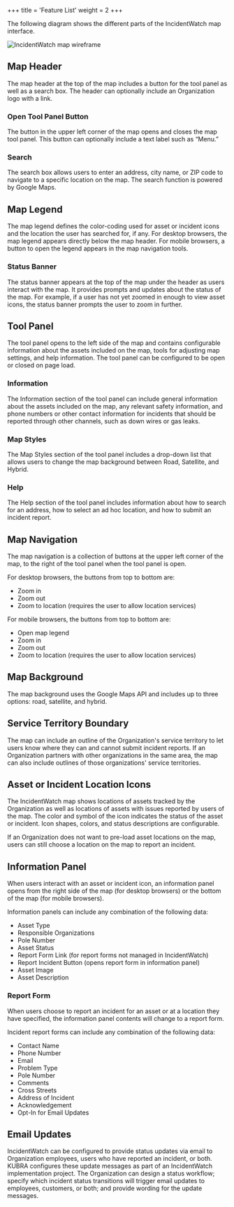 +++
title = 'Feature List'
weight = 2
+++

The following diagram shows the different parts of the IncidentWatch map interface.

![IncidentWatch map wireframe](/images/incidentwatch_map_wireframe.jpg)

## Map Header

The map header at the top of the map includes a button for the tool panel as well as a search box. The header can optionally include an Organization logo with a link.

### Open Tool Panel Button

The button in the upper left corner of the map opens and closes the map tool panel. This button can optionally include a text label such as “Menu.”

### Search

The search box allows users to enter an address, city name, or ZIP code to navigate to a specific location on the map. The search function is powered by Google Maps.

## Map Legend

The map legend defines the color-coding used for asset or incident icons and the location the user has searched for, if any. For desktop browsers, the map legend appears directly below the map header. For mobile browsers, a button to open the legend appears in the map navigation tools.

### Status Banner

The status banner appears at the top of the map under the header as users interact with the map. It provides prompts and updates about the status of the map. For example, if a user has not yet zoomed in enough to view asset icons, the status banner prompts the user to zoom in further.

## Tool Panel

The tool panel opens to the left side of the map and contains configurable information about the assets included on the map, tools for adjusting map settings, and help information. The tool panel can be configured to be open or closed on page load.

### Information

The Information section of the tool panel can include general information about the assets included on the map, any relevant safety information, and phone numbers or other contact information for incidents that should be reported through other channels, such as down wires or gas leaks.

### Map Styles

The Map Styles section of the tool panel includes a drop-down list that allows users to change the map background between Road, Satellite, and Hybrid.

### Help

The Help section of the tool panel includes information about how to search for an address, how to select an ad hoc location, and how to submit an incident report.

## Map Navigation

The map navigation is a collection of buttons at the upper left corner of the map, to the right of the tool panel when the tool panel is open.

For desktop browsers, the buttons from top to bottom are:

+ Zoom in
+ Zoom out
+ Zoom to location (requires the user to allow location services)

For mobile browsers, the buttons from top to bottom are:

+ Open map legend
+ Zoom in
+ Zoom out
+ Zoom to location (requires the user to allow location services)

## Map Background

The map background uses the Google Maps API and includes up to three options: road, satellite, and hybrid.

## Service Territory Boundary

The map can include an outline of the Organization's service territory to let users know where they can and cannot submit incident reports. If an Organization partners with other organizations in the same area, the map can also include outlines of those organizations' service territories.

## Asset or Incident Location Icons

The IncidentWatch map shows locations of assets tracked by the Organization as well as locations of assets with issues reported by users of the map. The color and symbol of the icon indicates the status of the asset or incident. Icon shapes, colors, and status descriptions are configurable.

If an Organization does not want to pre-load asset locations on the map, users can still choose a location on the map to report an incident.

## Information Panel

When users interact with an asset or incident icon, an information panel opens from the right side of the map (for desktop browsers) or the bottom of the map (for mobile browsers).

Information panels can include any combination of the following data:

+ Asset Type
+ Responsible Organizations
+ Pole Number
+ Asset Status
+ Report Form Link (for report forms not managed in IncidentWatch)
+ Report Incident Button (opens report form in information panel)
+ Asset Image
+ Asset Description

### Report Form

When users choose to report an incident for an asset or at a location they have specified, the information panel contents will change to a report form.

Incident report forms can include any combination of the following data:

+ Contact Name
+ Phone Number
+ Email
+ Problem Type
+ Pole Number
+ Comments
+ Cross Streets
+ Address of Incident
+ Acknowledgement
+ Opt-In for Email Updates

## Email Updates

IncidentWatch can be configured to provide status updates via email to Organization employees, users who have reported an incident, or both. KUBRA configures these update messages as part of an IncidentWatch implementation project. The Organization can design a status workflow; specify which incident status transitions will trigger email updates to employees, customers, or both; and provide wording for the update messages.
